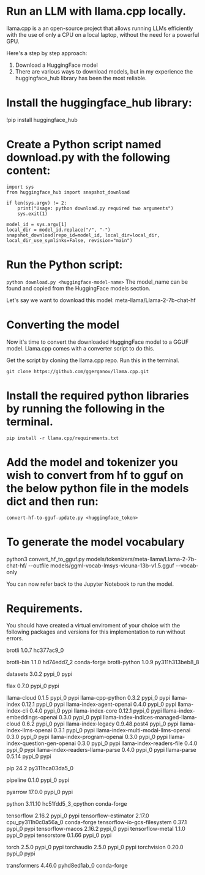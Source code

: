 # Run an LLM with llama.cpp locally. 

llama.cpp is a an open-source project that allows running LLMs efficiently with the use of only a CPU on a local laptop, without the need for a powerful GPU.  

Here's a step by step approach:

1. Download a HuggingFace model
2. There are various ways to download models, but in my experience the huggingface_hub library has been the most reliable. 

# Install the huggingface_hub library:

!pip install huggingface_hub 

# Create a Python script named download.py with the following content:

```
import sys
from huggingface_hub import snapshot_download

if len(sys.argv) != 2:
    print("Usage: python download.py required two arguments")
    sys.exit(1)

model_id = sys.argv[1]
local_dir = model_id.replace("/", "-")
snapshot_download(repo_id=model_id, local_dir=local_dir, local_dir_use_symlinks=False, revision="main")
```


# Run the Python script:

```python download.py <huggingface-model-name>```  The model_name can be found and copied from the HuggingFace models section.

Let's say we want to download this model: meta-llama/Llama-2-7b-chat-hf


# Converting the model

Now it's time to convert the downloaded HuggingFace model to a GGUF model.
Llama.cpp comes with a converter script to do this.

Get the script by cloning the llama.cpp repo. Run this in the terminal.

```git clone https://github.com/ggerganov/llama.cpp.git```

# Install the required python libraries by running the following in the terminal.

```pip install -r llama.cpp/requirements.txt```


# Add the model and tokenizer you wish to convert from hf to gguf on the below python file in the models dict and then run: 

```convert-hf-to-gguf-update.py <huggingface_token>``` 
 
# To generate the model vocabulary

python3 convert_hf_to_gguf.py models/tokenizers/meta-llama/Llama-2-7b-chat-hf/ --outfile models/ggml-vocab-lmsys-vicuna-13b-v1.5.gguf --vocab-only


You can now refer back to the Jupyter Notebook to run the model. 


# Requirements. 
You should have created a virtual enviroment of your choice with the following packages and versions for this implementation to run without errors.

brotli                    1.0.7                hc377ac9_0

brotli-bin                1.1.0                hd74edd7_2    conda-forge
brotli-python             1.0.9           py311h313beb8_8

datasets                  3.0.2                    pypi_0    pypi

flax                      0.7.0                    pypi_0    pypi

llama-cloud               0.1.5                    pypi_0    pypi
llama-cpp-python          0.3.2                    pypi_0    pypi
llama-index               0.12.1                   pypi_0    pypi
llama-index-agent-openai  0.4.0                    pypi_0    pypi
llama-index-cli           0.4.0                    pypi_0    pypi
llama-index-core          0.12.1                   pypi_0    pypi
llama-index-embeddings-openai 0.3.0                    pypi_0    pypi
llama-index-indices-managed-llama-cloud 0.6.2                    pypi_0    pypi
llama-index-legacy        0.9.48.post4             pypi_0    pypi
llama-index-llms-openai   0.3.1                    pypi_0    pypi
llama-index-multi-modal-llms-openai 0.3.0                    pypi_0    pypi
llama-index-program-openai 0.3.0                    pypi_0    pypi
llama-index-question-gen-openai 0.3.0                    pypi_0    pypi
llama-index-readers-file  0.4.0                    pypi_0    pypi
llama-index-readers-llama-parse 0.4.0                    pypi_0    pypi
llama-parse               0.5.14                   pypi_0    pypi

pip                       24.2            py311hca03da5_0

pipeline                  0.1.0                    pypi_0    pypi

pyarrow                   17.0.0                   pypi_0    pypi

python                    3.11.10         hc51fdd5_3_cpython    conda-forge

tensorflow                2.16.2                   pypi_0    pypi
tensorflow-estimator      2.17.0          cpu_py311h0c0a56a_0    conda-forge
tensorflow-io-gcs-filesystem 0.37.1                   pypi_0    pypi
tensorflow-macos          2.16.2                   pypi_0    pypi
tensorflow-metal          1.1.0                    pypi_0    pypi
tensorstore               0.1.66                   pypi_0    pypi

torch                     2.5.0                    pypi_0    pypi
torchaudio                2.5.0                    pypi_0    pypi
torchvision               0.20.0                   pypi_0    pypi

transformers              4.46.0             pyhd8ed1ab_0    conda-forge